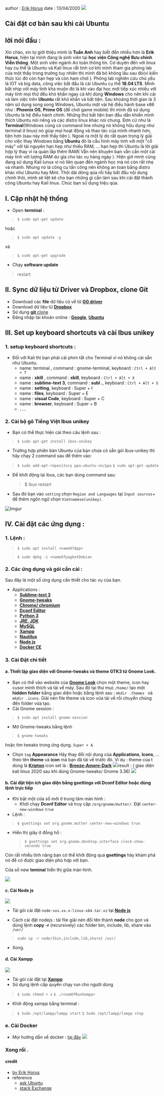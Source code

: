 
author : [Erik Horus](https://github.com/ErikHorus1249) 
date : 13/04/2020
![](https://i.imgur.com/2VEIasN.jpg)
## Cài đặt cơ bản sau khi cài Ubuntu 
## lời nói đầu : 
 Xin chào, xin tự giới thiệu mình là **Tuấn Anh** hay biết đến nhiều hơn là **Erik Horus**, hiện tại mình đang là sinh viên tại **học viện Công nghệ Bưu chính Viễn thông**. Một sinh viên ngành An toàn thông tin. Cơ duyên đến với linux hay cụ thể là Ubuntu và Kali linux rất tình cơ khi mình tham gia phòng lab của một thầy trong trường tuy nhiên thì mình đã bỏ không lâu sau đó(vì kiến thức lúc đó còn hạn hẹp và còn ham chơi ). Phòng lab nghiên cứu chủ yếu là IOT và big data, công việc bắt đầu là cài Ubuntu cụ thể **18.04 LTS**. Mình bắt nhịp với máy tính khá muộn đó là khi vào đại học mới tiếp xúc nhiều với máy tính  mọi thứ đều khó khắn ngay cả khi dùng **Windows** cho nên khi cài và làm việc trên **Ubuntu** rất khó khắn và bất tiện. Sau khoảng thời gian là 3 năm sử dụng song song Windows, Ubuntu một vài hệ điều hành base x86 như : **Phoenix OS**, **Prime OS** (để chơi game mobile) thì mình đã sử dụng Ubuntu là hệ điều hành chính. Những thứ bất tiện ban đầu dần khiến mình thích Ubuntu nói riêng và các distro linux khác nói chung. Đơn cử như là **Terminal**(Windows cũng có command line nhưng nó không hữu dụng như terminal ở linux) nó giúp mọi hoạt động và thao tác của mình nhanh hơn, tiện hơn (sau này mới thấy tiện  ). Ngoài ra một lý do rất quan trọng lý giải cho việc thay Windows bằng **Ubuntu** đó là cấu hình máy tính với một "cỗ máy" với tài nguyên hạn hẹp như thiếu RAM, ... hạn hẹp thì Ubuntu là lời giải hợp lý thay vì ra quán lắp thêm RAM( Vẫn nên khuyên bạn vẫn cần một cái máy tính với lượng RAM dư gỉa cho tác vụ hàng ngày ). Hiện giờ mình cũng đang sử dụng Kali lunux  vì nó liên quan đến ngành học mà nó còn rất nhẹ và nhanh. Nhưng nó là công cụ tấn công nên không an toàn bằng distro khác như Ubuntu hay Mint. Thôi dài dòng qúa rồi hãy bắt đầu nội dung chính thôi, mình sẽ liệt kê cho bạn những gì cần làm sau khi cài đặt thành công Ubuntu hay Kali linux.  Chúc bạn sử dụng hiệu qủa. 
## I. Cập nhật hệ  thống 
- Open **terminal** : 

> ```$ sudo apt-get update```

  hoặc 

> ```$ sudo apt update -y```

 và  

> ```$ sudo apt-get upgrade ```

- Chạy **software update**

> restart

## II. Sync dữ liệu từ Driver và Dropbox, clone Git 
- Download các **file** dữ liệu cũ về từ  [**GG driver**](https://drive.google.com/drive/u/0/my-drive)
-  Download dữ liệu từ [**Dropbox**](https://www.dropbox.com/)
- Sử dụng [**git** clone](https://github.com/ErikHorus1249)
- Đăng nhập tài khoản online : [**Google**](), [**Ubuntu**]() 
## III. Set up keyboard shortcuts và cài Ibus unikey
### 1. setup keyboard shortcuts : 
- Đối với Kali thì bạn phải cải phím tắt cho Terminal vì nó không cài sẵn như Ubuntu.
	- name: terminal , command : gnome-terminal, keyboard : `Ctrl + Alt + T`
	- name : **xkill** , command : **xkill**, keyboard : `Ctrl + Alt + X`
	- name : **sublime-text 3**, command : **subl .**, keyboard : `Ctrl + Alt + S`
	- name : **setting**, keyboard : Super + I
	- name : **files**, keyboard : Super + E
	- name : **visual Code**, keyboard : Super + C
	- name : **browser**, keyboard : Super + B
	- **. . .**
### 2. Cài bộ gõ Tiếng  Việt Ibus unikey 
- Bạn có thể thực hiện cài theo câu lệnh sau :
>`$ sudo apt-get install ibus-unikey`

- Trường hợp phiên bản Ubuntu của bạn chưa có sẵn gói ibus-unikey thì hãy chạy 2 command sau để thêm vào:

 >`$ sudo add-apt-repository ppa:ubuntu-vn/ppa`
`$ sudo apt-get update`

- Để khởi động lại ibus, các bạn dùng command sau:

   > $ ibus restart
 
- Sau đó bạn vào `setting` chọn `Region and Languages` tại `Input sources`+ để thêm ngôn ngữ  chọn `Vietnamese(unikey)`.

![Imgur](https://i.imgur.com/Y2ecq7z.png)
## IV. Cài đặt các ứng dụng :
### 1. Lệnh :
> `$ sudo apt install <nameOfApp>`

> `$ sudo dpkg -i <nameOfpagketDebian`
### 2. Các ứng dụng và gói cần cài : 
   Sau đây là một số ứng dụng cần thiết cho tác vụ của bạn.
   
- Applications : 
	- [**Sublime-text 3**](https://www.sublimetext.com/)
	- [**Gnome-tweaks**]()
	- [**Chrome/ chromium**](https://www.google.com/intl/vi_vn/chrome/)
	- [**Dconf Editor**]()
	-  [**Python 3**](https://www.python.org/)
	- [**JRE, JDK**](https://www.oracle.com/index.html) 
	- [**MySQL**](https://www.mysql.com/)
	- [**Xampp**](https://www.apachefriends.org/index.html)
	- [**Nautilus**](https://askubuntu.com/questions/156998/how-do-i-start-nautilus-as-root)
	- [**Node js**](https://nodejs.org/en/)
	- [**Docker CE**](https://www.docker.com/)
### 3. Cài Đặt chi tiết 
#### a. Thiết lập giao diện với Gnome-tweaks và theme GTK3 từ Gnome Look.
- Bạn có thể vào website của [**Gnome Look**](https://www.gnome-look.org/) chọn một theme, icon hay cusor  mình thích và tải về máy.  Sau đó tại thư mục `/home/` tạo một **hidden folder** bằng giao diện hoặc bằng lệnh sau : `mkdir .themes ` và `mkdir .icons`. Giải nén file theme và icon vừa tải về rồi chuyển chúng đến folder vừa tạo.
- Cài Gnome session :
>`$ sudo apt install gnome-session`
- Mở Gnome-tweaks bằng lệnh  
>`$ gnome-tweaks`

 hoặc  tìm tweaks trong ứng dụng. `Super + A`
- Chọn `tag` **Appearance**  Hãy thay đổi nội dung của **Applications**, **Icons**, ... theo tên **theme** và **icon** mà bạn đã tải về trước đó. Ví dụ : theme của t dùng là [**Kripton**](https://www.gnome-look.org/p/1365372/) icon set là : [**Breeze-Amore-Dark**](https://www.gnome-look.org/s/Gnome/p/1352717)
![](https://i.imgur.com/00uLIPQ.png)result : ( giao diện kali linux 2020 sau khi dùng Gnome-tweaks/ Gnome 3.36)
![](https://i.imgur.com/dRwnrYh.png)
#### b. Cài đặt tiện ích  giao diện bằng gsettings với Dconf Editor hoặc dùng lệnh trực tiếp 
- Khi bật một cửa sổ mới ở trung tâm màn hình : 
	 - Khởi chạy **Dconf Editor** và truy cập `/org/gnome/mutter/`. Đặt `center-new-windows` `true` 
- Lệnh : 
>`$ gsettings set org.gnome.mutter center-new-windows true`

- Hiển thị giây ở đồng hồ : 

	>`$ gsettings set org.gnome.desktop.interface clock-show-seconds true`


Còn rất nhiều tính năng bạn có thể khởi động qua **gsettings** hãy khám phá nó để có được giao diện phù hợp với bạn. 

Cửa sổ new **teminal** hiển thị giữa màn hình.

![](https://i.imgur.com/XT4arYw.png)
#### c. Cài Node js 
![](https://i.imgur.com/28sK106.png)
- Tải gói cài đặt `node-vxx.xx.x-linux-x64.tar.xz` tại [**Node js**](https://nodejs.org/en/)

- Cách cài đặt  nodejs : tải file giải nén đổi tên thành **node** cho gọn và dùng lệnh **copy** **-r** (recursively) các folder bin, include, lib, share vào `/usr/` 

> `sudo cp -r node/{bin,include,lib,share} /usr/`
- Xong.
#### d. Cài Xampp  
![](https://i.imgur.com/D0IeUIL.jpg)
- Tải gói cài đặt tại [**Xampp**](https://www.apachefriends.org/download.html)
- Sử dụng lệnh cấp quyền chạy run cho người dùng 
> `$ sudo chmod + x`
> `$ ./<namOfRunXampp>`

- Khởi động xampp bằng terminal :
>`$ Sudo /opt/lampp/lampp start`
>`$ Sudo /opt/lampp/lampp stop`
### e. Cài Docker
- Mọi hướng dẫn về docker : [tại  đây](./G_Docker/installDockerProblems/InstallingDocker.md)
![](https://i.imgur.com/jyvBLIr.png)
### Xong rồi . 

#### credit 
- [by Erik Horus](https://github.com/ErikHorus1249) 
- reference
	- [ ask Ubuntu](https://askubuntu.com/)
	- [ stack Exchange](https://stackexchange.com/)


